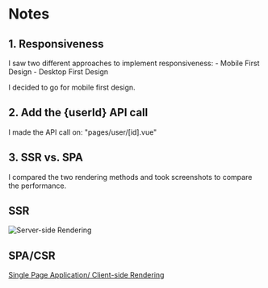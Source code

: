 # Notes 

## 1. Responsiveness

I saw two different approaches to implement responsiveness:
    - Mobile First Design
    - Desktop First Design

I decided to go for mobile first design.

## 2. Add the {userId} API call

I made the API call on: "pages/user/[id].vue"

## 3. SSR vs. SPA

I compared the two rendering methods and took screenshots to compare the performance.

## SSR

![Server-side Rendering](/SSR.jpg)

## SPA/CSR

[Single Page Application/ Client-side Rendering](/SPA.jpg)

